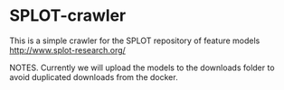 # SPLOT-crawler
This is a simple crawler for the SPLOT repository of feature models http://www.splot-research.org/

NOTES. Currently we will upload the models to the downloads folder to avoid duplicated downloads from the docker. 

